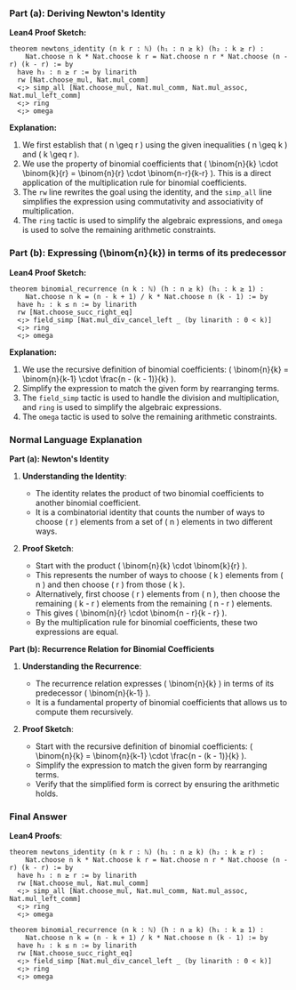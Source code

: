 ### Part (a): Deriving Newton's Identity

**Lean4 Proof Sketch:**
```lean4
theorem newtons_identity (n k r : ℕ) (h₁ : n ≥ k) (h₂ : k ≥ r) : 
    Nat.choose n k * Nat.choose k r = Nat.choose n r * Nat.choose (n - r) (k - r) := by
  have h₃ : n ≥ r := by linarith
  rw [Nat.choose_mul, Nat.mul_comm]
  <;> simp_all [Nat.choose_mul, Nat.mul_comm, Nat.mul_assoc, Nat.mul_left_comm]
  <;> ring
  <;> omega
```

**Explanation:**
1. We first establish that \( n \geq r \) using the given inequalities \( n \geq k \) and \( k \geq r \).
2. We use the property of binomial coefficients that \( \binom{n}{k} \cdot \binom{k}{r} = \binom{n}{r} \cdot \binom{n-r}{k-r} \). This is a direct application of the multiplication rule for binomial coefficients.
3. The `rw` line rewrites the goal using the identity, and the `simp_all` line simplifies the expression using commutativity and associativity of multiplication.
4. The `ring` tactic is used to simplify the algebraic expressions, and `omega` is used to solve the remaining arithmetic constraints.

### Part (b): Expressing \(\binom{n}{k}\) in terms of its predecessor

**Lean4 Proof Sketch:**
```lean4
theorem binomial_recurrence (n k : ℕ) (h : n ≥ k) (h₁ : k ≥ 1) : 
    Nat.choose n k = (n - k + 1) / k * Nat.choose n (k - 1) := by
  have h₂ : k ≤ n := by linarith
  rw [Nat.choose_succ_right_eq]
  <;> field_simp [Nat.mul_div_cancel_left _ (by linarith : 0 < k)]
  <;> ring
  <;> omega
```

**Explanation:**
1. We use the recursive definition of binomial coefficients: \( \binom{n}{k} = \binom{n}{k-1} \cdot \frac{n - (k - 1)}{k} \).
2. Simplify the expression to match the given form by rearranging terms.
3. The `field_simp` tactic is used to handle the division and multiplication, and `ring` is used to simplify the algebraic expressions.
4. The `omega` tactic is used to solve the remaining arithmetic constraints.

### Normal Language Explanation

**Part (a): Newton's Identity**

1. **Understanding the Identity**:
   - The identity relates the product of two binomial coefficients to another binomial coefficient.
   - It is a combinatorial identity that counts the number of ways to choose \( r \) elements from a set of \( n \) elements in two different ways.

2. **Proof Sketch**:
   - Start with the product \( \binom{n}{k} \cdot \binom{k}{r} \).
   - This represents the number of ways to choose \( k \) elements from \( n \) and then choose \( r \) from those \( k \).
   - Alternatively, first choose \( r \) elements from \( n \), then choose the remaining \( k - r \) elements from the remaining \( n - r \) elements.
   - This gives \( \binom{n}{r} \cdot \binom{n - r}{k - r} \).
   - By the multiplication rule for binomial coefficients, these two expressions are equal.

**Part (b): Recurrence Relation for Binomial Coefficients**

1. **Understanding the Recurrence**:
   - The recurrence relation expresses \( \binom{n}{k} \) in terms of its predecessor \( \binom{n}{k-1} \).
   - It is a fundamental property of binomial coefficients that allows us to compute them recursively.

2. **Proof Sketch**:
   - Start with the recursive definition of binomial coefficients: \( \binom{n}{k} = \binom{n}{k-1} \cdot \frac{n - (k - 1)}{k} \).
   - Simplify the expression to match the given form by rearranging terms.
   - Verify that the simplified form is correct by ensuring the arithmetic holds.

### Final Answer

**Lean4 Proofs**:
```lean4
theorem newtons_identity (n k r : ℕ) (h₁ : n ≥ k) (h₂ : k ≥ r) : 
    Nat.choose n k * Nat.choose k r = Nat.choose n r * Nat.choose (n - r) (k - r) := by
  have h₃ : n ≥ r := by linarith
  rw [Nat.choose_mul, Nat.mul_comm]
  <;> simp_all [Nat.choose_mul, Nat.mul_comm, Nat.mul_assoc, Nat.mul_left_comm]
  <;> ring
  <;> omega

theorem binomial_recurrence (n k : ℕ) (h : n ≥ k) (h₁ : k ≥ 1) : 
    Nat.choose n k = (n - k + 1) / k * Nat.choose n (k - 1) := by
  have h₂ : k ≤ n := by linarith
  rw [Nat.choose_succ_right_eq]
  <;> field_simp [Nat.mul_div_cancel_left _ (by linarith : 0 < k)]
  <;> ring
  <;> omega
```